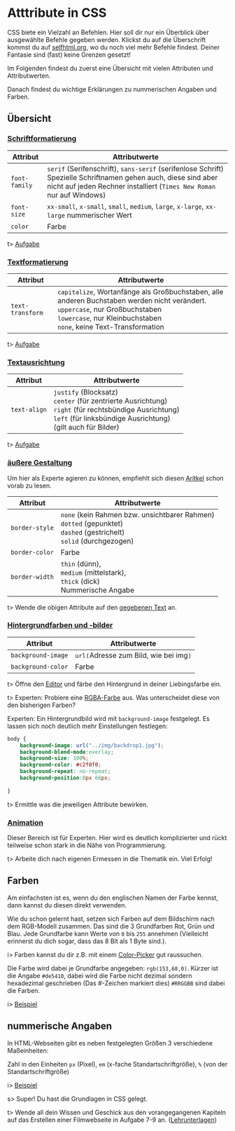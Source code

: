 # Atttribute in CSS

CSS biete ein Vielzahl an Befehlen. Hier soll dir nur ein Überblick über ausgewählte Befehle gegeben werden. Klickst du auf die Überschrift kommst du auf [selfhtml.org](https://wiki.selfhtml.org/wiki/CSS), wo du noch viel mehr Befehle findest. Deiner Fantasie sind (fast) keine Grenzen gesetzt!

Im Folgenden findest du zuerst eine Übersicht mit vielen Attributen und Attributwerten.

Danach findest du wichtige Erklärungen zu nummerischen Angaben und Farben.

## Übersicht

### [Schriftformatierung](https://wiki.selfhtml.org/wiki/CSS/Eigenschaften/Schriftformatierung)

| Attribut      | Attributwerte                            |
| ------------- | ---------------------------------------- |
| `font-family` | `serif` (Serifenschrift), `sans-serif` (serifenlose Schrift)									Spezielle Schriftnamen gehen auch, diese sind aber nicht auf jeden Rechner installiert (`Times New Roman` nur auf Windows) |
| `font-size`   | `xx-small`, `x-small`, `small`, `medium`, `large`, `x-large`, `xx-large`									nummerischer Wert |
| `color`       | Farbe                                    |

t> [Aufgabe](https://apps.wi-wissen.de/html-css-js-editor/yUhCE)

### [Textformatierung](https://wiki.selfhtml.org/wiki/CSS/Eigenschaften/Textformatierung)

| Attribut         | Attributwerte                            |
| ---------------- | ---------------------------------------- |
| `text-transform` | `capitalize`, Wortanfänge als Großbuchstaben, alle anderen Buchstaben werden nicht verändert.<br />`uppercase`, nur Großbuchstaben	<br />`lowercase`, nur Kleinbuchstaben<br />`none`, keine Text-Transformation |

t> [Aufgabe](https://apps.wi-wissen.de/html-css-js-editor/TY2nj)

### [Textausrichtung](https://wiki.selfhtml.org/wiki/CSS/Eigenschaften/Textausrichtung)

| Attribut     | Attributwerte                            |
| ------------ | ---------------------------------------- |
| `text-align` | `justify` (Blocksatz)<br />`center` (für zentrierte Ausrichtung)<br />`right` (für rechtsbündige Ausrichtung)<br />`left` (für linksbündige Ausrichtung)<br />(gilt auch für Bilder) |

t> [Aufgabe](https://apps.wi-wissen.de/html-css-js-editor/kjkYc)

### [äußere Gestaltung](https://wiki.selfhtml.org/wiki/CSS/Eigenschaften/%C3%A4u%C3%9Fere_Gestaltung)

Um hier als Experte agieren zu können, empfiehlt sich diesen [Aritkel](https://wiki.selfhtml.org/wiki/CSS/Box-Modell) schon vorab zu lesen.

| Attribut               | Attributwerte                            |
| ---------------------- | ---------------------------------------- |
| `border-style`         | `none` (kein Rahmen bzw. unsichtbarer Rahmen)<br /> `dotted` (gepunktet)<br /> `dashed` (gestrichelt)<br /> `solid` (durchgezogen)<br /> |
| `border-color`         | Farbe                                    |
| `border-width` | `thin` (dünn),<br /> `medium` (mittelstark),<br /> `thick` (dick)<br /> Nummerische Angabe |

t> Wende die obigen Attribute auf den [gegebenen Text](https://apps.wi-wissen.de/html-css-js-editor/0NmkG) an.

### [Hintergrundfarben und -bilder](https://wiki.selfhtml.org/wiki/CSS/Eigenschaften/Hintergrundfarben_und_-bilder)

| Attribut           | Attributwerte                          |
| ------------------ | -------------------------------------- |
| `background-image` | `url(`Adresse zum Bild, wie bei img`)` |
| `background-color` | Farbe                                  |

t> Öffne den [Editor](https://apps.wi-wissen.de/html-css-js-editor/) und färbe den Hintergrund in deiner Liebingsfarbe ein.

t> Experten: Probiere eine [RGBA-Farbe](https://wiki.selfhtml.org/wiki/Grafik/Farben#rgba) aus. Was unterscheidet diese von den bisherigen Farben?

Experten: Ein Hintergrundbild wird mit `background-image` festgelegt. Es lassen sich noch deutlich mehr Einstellungen festlegen: 

```css
body {
    background-image: url("../img/backdrop1.jpg");
	background-blend-mode:overlay;
	background-size: 100%;
	background-color: #c2f0f0;
	background-repeat: no-repeat;
	background-position:0px 66px;
	 
}
```

t> Ermittle was die jeweiligen Attribute bewirken.

### [Animation](https://wiki.selfhtml.org/wiki/CSS/Eigenschaften/Animation)

Dieser Bereich ist für Experten. Hier wird es deutlich komplizierter und rückt teilweise schon stark in die Nähe von Programmierung.

t> Arbeite dich nach eigenen Ermessen in die Thematik ein. Viel Erfolg!

## Farben

Am einfachsten ist es, wenn du den englischen Namen der Farbe kennst, dann kannst du diesen direkt verwenden.

Wie du schon gelernt hast, setzen sich Farben auf dem Bildschirm nach dem RGB-Modell zusammen. Das sind die 3 Grundfarben Rot, Grün und Blau. Jede Grundfarbe kann Werte von `0` bis `255` annehmen (Vielleicht erinnerst du dich sogar, dass das 8 Bit als 1 Byte sind.).

i> Farben kannst du dir z.B. mit einem [Color-Picker](http://www.w3schools.com/colors/colors_picker.asp) gut raussuchen.

Die Farbe wird dabei je Grundfarbe angegeben: `rgb(153,68,0)`. Kürzer ist die Angabe `#de5410`, dabei wird die Farbe nicht dezimal sondern hexadezimal geschrieben (Das #-Zeichen markiert dies) `#RRGGBB` sind dabei die Farben.

i> [Beispiel](https://apps.wi-wissen.de/html-css-js-editor/AWUMv)

## nummerische Angaben

In HTML-Webseiten gibt es neben festgelegten Größen 3 verschiedene Maßeinheiten:

Zahl in den Einheiten `px` (Pixel), `em` (x-fache Standartschriftgröße), `%` (von der Standartschriftgröße)

i> [Beispiel](https://apps.wi-wissen.de/html-css-js-editor/TiOBL)

s> Super! Du hast die Grundlagen in CSS gelegt.

t> Wende all dein Wissen und Geschick aus den vorangegangenen Kapiteln auf das Erstellen einer Filmwebseite in Aufgabe 7-9 an. ([Lehrunterlagen](http://apps.wi-wissen.de/lehrunterlagen.php))